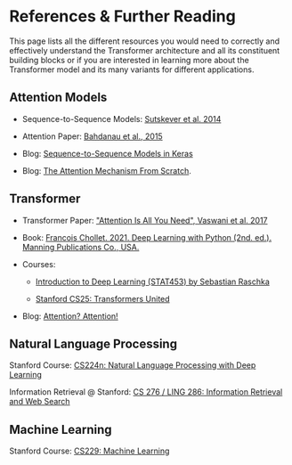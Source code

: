 # References & Further Reading

This page lists all the different resources you would need to correctly and effectively understand the Transformer architecture and all its constituent building blocks or if you are interested in learning more about the Transformer model and its many variants for different applications.

## Attention Models

- Sequence-to-Sequence Models: [Sutskever et al. 2014](https://arxiv.org/abs/1409.3215)

- Attention Paper: [Bahdanau et al., 2015](https://arxiv.org/pdf/1409.0473.pdf)

- Blog: [Sequence-to-Sequence Models in Keras](https://blog.keras.io/a-ten-minute-introduction-to-sequence-to-sequence-learning-in-keras.html)

- Blog: [The Attention Mechanism From Scratch](https://machinelearningmastery.com/the-attention-mechanism-from-scratch/).


## Transformer

- Transformer Paper: ["Attention Is All You Need", Vaswani et al. 2017](https://proceedings.neurips.cc/paper/2017/file/3f5ee243547dee91fbd053c1c4a845aa-Paper.pdf)

- Book: [Francois Chollet. 2021. Deep Learning with Python (2nd. ed.). Manning Publications Co., USA.](https://www.manning.com/books/deep-learning-with-python-second-edition)

- Courses:

  - [Introduction to Deep Learning (STAT453) by Sebastian Raschka](https://sebastianraschka.com/blog/2021/dl-course.html#l19-self-attention-and-transformer-networks)

  - [Stanford CS25: Transformers United](https://web.stanford.edu/class/cs25/)  

- Blog: [Attention? Attention!](https://lilianweng.github.io/posts/2018-06-24-attention/#whats-wrong-with-seq2seq-model)

## Natural Language Processing

Stanford Course: [CS224n: Natural Language Processing with Deep Learning](https://web.stanford.edu/class/cs224n/)

Information Retrieval @ Stanford: [CS 276 / LING 286: Information Retrieval and Web Search](https://web.stanford.edu/class/cs276/)

## Machine Learning

Stanford Course: [CS229: Machine Learning](https://cs229.stanford.edu/)